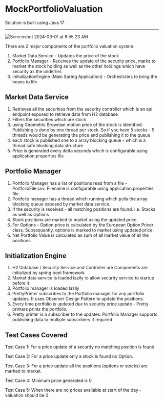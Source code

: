 # MockPortfolioValuation

Solution is built using Java 17. 

---

![Screenshot 2024-03-01 at 6 55 23 AM](https://github.com/NidhiYadav-Js10s/MockPortfolioValuation/assets/12932116/181b576d-dc8b-4feb-b403-452c62c36d83)



There are 2 major components of the portfolio valuation system:

1) Market Data Service  - Updates the price of the stock 
2) Portfolio Manager - Receives the update of the security price, marks to market the stock holding as well as the other holdings 
which have security as the underlier. 
3) InitializationEngine (Main Spring Application) - Orchestrates to bring the beans to life


## Market Data Service 

1) Retrieves all the securities from the security controller which is an api endpoint exposed to retrieve data from H2 database
2) Filters the securities which are stock 
3) using Geometric Brownian motion price of the stock is identified. Publishing is done by one thread per stock.
   So if you have 5 stocks - 5 threads would be generating the price and publishing it to the queue
4) each stock is published one to a array blocking queue - which is a thread safe blocking data structure
5) Price is generated every delta seconds which is configurable using application.properties file

## Portfolio Manager 

1) Portfolio Manager has a list of positions read from a file - PortfolioFile.csv. 
   Filename is configurable using application.properties file.
2) Portfolio manager has a thread which running which polls the array blocking queue exposed by market data service. 
3) If the security is received - all matching positions are found. i.e. Stocks as well as Options
4) Stock positions are marked to market using the updated price. 
5) For Options - Option price is calculated by the European Option Pricer class. Subsequently,
   options is marked to market using updated price.
6) Net Portfolio Value is calculated as sum of all market value of all the positions

## Initialization Engine 

1) H2 Database / Security Service and Controller are Components are initialized by spring boot framework
2) Market data service is loaded lazily to allow security service to startup before it
3) Portfolio manager is loaded lazily
4) PrettyPrinter subscribes to the Portfolio manager for any portfolio updates. It uses Observer Design Pattern to update the positions. 
5) Every time portfolio is updated due to security price update - Pretty printers prints the portfolio.
6) Pretty printer is a subscriber to the updates. Portfolio Manager supports publishing data to multiple subscribers if required. 

## Test Cases Covered

Test Case 1: For a price update of a security no matching position is found. 

Test Case 2: For a price update only a stock is found no Option.

Test Case 3: For a price update all the positions (options or stocks) are marked to market. 

Test Case 4: Minimum price generated is 0

Test Case 5: When there are no prices available at start of the day - valuation should be 0

